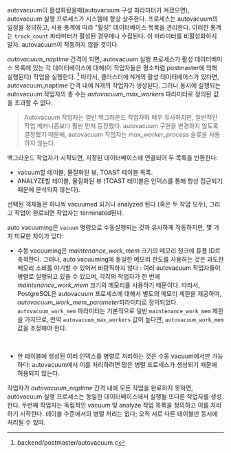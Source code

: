 autovacuum이 활성화됬을때(autovacuum 구성 파라미터가 켜졌으면), autovacuum 실행 프로세스가 시스템에 항상 상주한다. 프로세스는 autovacuum의 일정을 정의하고, 사용 통계에 따라 "활성" 데이터베이스 목록을 관리한다. 이러한 통계는 `track_count` 파라미터가 활성된 경우메나 수집된다.
이 파라미터를 비활성화하지 말자. autovacuum이 작동하지 않을 것이다.

*autovacuum_naptime* 간격이 되면, autovacuum 실행 프로세스가 활성 데이터베이스 목록에 있는 각 데이터베이스에 대해(이 작업자들은 평소처럼 postmaster에 의해 실행된다) 작업을 실행한다. [^1]
따라서, 클러스터에 N개의 활성 데이터베이스가 있다면, autovacuum_naptime 간격 내에 N개의 작업자가 생성된다. 그러나 동시에 실행되는 autovacuum 작업자의 총 수는  *autovacuum_max_workers* 파라미터로 정의된 값을 초과할 수 없다.

> Autovacuum 작업자는 일반 백그라운드 작업자와 매우 유사하지만, 일반적인 작업 메커니즘보다 훨씬 먼져 등장했다.
>  autovacuum 구현을 변경하지 않도록 결정했기 때문에, autovacuum 작업자는 *max_worker_process* 슬롯을 사용하지 않는다.


백그라운드 작업자가 시작되면, 지정된 데이터베이스에 연결되어 두 목륵을 반환한다:
- vacuum할 테이블, 물질화된 뷰, TOAST 테이블 목록.
- ANALYZE할 테이블, 물질화된 뷰 (TOAST 테이블은 인덱스를 통해 항상 접근되기 때문에 분석되지 않는다).

선택된 객체들은 하나씩 vacuumed 되거나 analyzed 된다 (혹은 두 작업 모두), 그리고 작업이 완료되면 작업자는 terminated된다.

auto vacuuming은 `vacuum` 명령으로 수동실행되는 것과 유사하게 작동하지만, 몇 가지 미묘한 차이가 있다:

 - 수동 vacuuming은 *maintenance_work_mem* 크기의 메모리 청크에 튜플 ID르 축적한다. 그러나, auto vacuuming에 동일한 메모리 한도를 사용하는 것은 과도한 메모리 소비를 야기할 수 있어서 바람직하지 않다 : 여러 autovacuum 작업자들이 병렬로 실행되고 있을 수 있으며, 각각의 작업자가 한 번에 *maintenance_work_mem* 크기의 메모리를 사용하기 때문이다.
 따라서, PostgreSQL은 autovacuum 프로세스에 대해서 별도의 메모리 제한을 제공하며, *autovacuum_work_mem_parameter*파라미터로 정의되었다. <br>
`autovacuum_work_mem` 파라미터는 기본적으로 일반 `maintenance_work_mem` 제한을 가지므로, 만약 `autovacuum_max_workers` 값이 높다면, `autovacuum_work_mem` 값을 조정해야 한다.
<br>

- 한 테이블에 생성된 여러 인덱스를 병렬로 처리하는 것은 수동 vacuum에서만 가능하다: autovacuum에서 이를 처리하려면 많은 병렬 프로세스가 생성되기 때문에 허용되지 않는다.


작업자가 *autovacuum_naptime* 간격 내에 모든 작업을 완료하지 못하면, autovacuum 실행 프로세스는 동일한 데이터베이스에서 실행될 또다른 작업자를 생성한다.
두번째 작업자는 독립적인 vacuum 및 analyze 작업 목록을 정의하고 이를 처리하기 시작한다.
테이블 수준에서의 병렬 처리는 없다; 오직 서로 다른 테이블만 동시에 처리될 수 있따.






[^1]:backend/postmaster/autovacuum.c